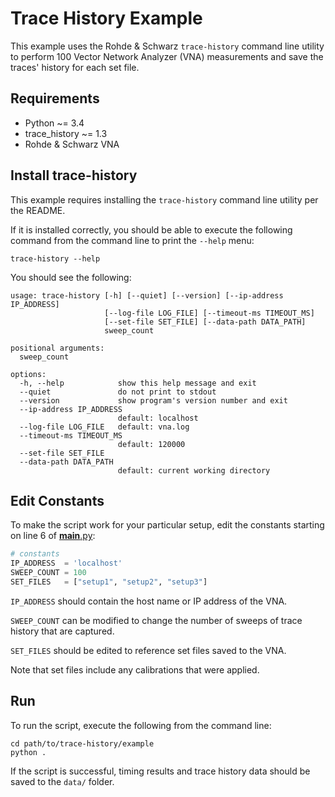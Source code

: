 # Trace History Example

This example uses the Rohde & Schwarz `trace-history` command line utility to perform 100 Vector Network Analyzer (VNA) measurements and save the traces' history for each set file.

## Requirements

-   Python        ~= 3.4
-   trace_history ~= 1.3
-   Rohde & Schwarz VNA

## Install trace-history

This example requires installing the `trace-history` command line utility per the README.

If it is installed correctly, you should be able to execute the following command from the command line to print the `--help` menu:

`trace-history --help`

You should see the following:

```comment
usage: trace-history [-h] [--quiet] [--version] [--ip-address IP_ADDRESS]
                     [--log-file LOG_FILE] [--timeout-ms TIMEOUT_MS]
                     [--set-file SET_FILE] [--data-path DATA_PATH]
                     sweep_count

positional arguments:
  sweep_count

options:
  -h, --help            show this help message and exit
  --quiet               do not print to stdout
  --version             show program's version number and exit
  --ip-address IP_ADDRESS
                        default: localhost
  --log-file LOG_FILE   default: vna.log
  --timeout-ms TIMEOUT_MS
                        default: 120000
  --set-file SET_FILE
  --data-path DATA_PATH
                        default: current working directory
```

## Edit Constants

To make the script work for your particular setup, edit the constants starting on line 6 of [__main__.py](./__main__.py):

```python
# constants
IP_ADDRESS  = 'localhost'
SWEEP_COUNT = 100
SET_FILES   = ["setup1", "setup2", "setup3"]
```

`IP_ADDRESS` should contain the host name or IP address of the VNA.

`SWEEP_COUNT` can be modified to change the number of sweeps of trace history that are captured.

`SET_FILES` should be edited to reference set files saved to the VNA.

Note that set files include any calibrations that were applied.

## Run

To run the script, execute the following from the command line:

```shell
cd path/to/trace-history/example
python .
```

If the script is successful, timing results and trace history data should be saved to the `data/` folder.
